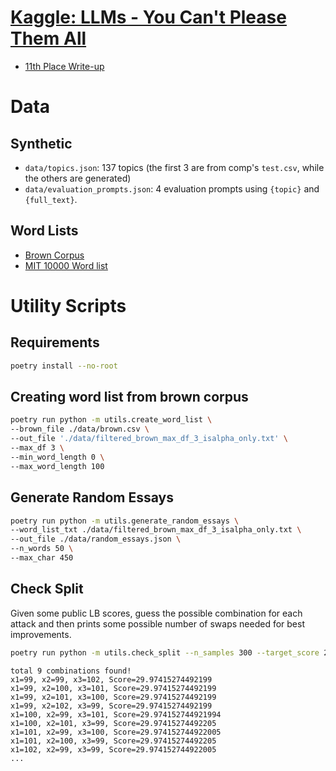 # [Kaggle: LLMs - You Can't Please Them All](https://www.kaggle.com/competitions/llms-you-cant-please-them-all)

- [11th Place Write-up](https://www.kaggle.com/competitions/llms-you-cant-please-them-all/discussion/566386)

# Data
## Synthetic 
- `data/topics.json`: 137 topics (the first 3 are from comp's `test.csv`, while the others are generated)
- `data/evaluation_prompts.json`: 4 evaluation prompts using `{topic}` and `{full_text}`.

## Word Lists
- [Brown Corpus](https://www.kaggle.com/datasets/nltkdata/brown-corpus)
- [MIT 10000 Word list](https://www.mit.edu/~ecprice/wordlist.10000)

# Utility Scripts

## Requirements

```bash
poetry install --no-root
```

## Creating word list from brown corpus

```bash
poetry run python -m utils.create_word_list \
--brown_file ./data/brown.csv \
--out_file './data/filtered_brown_max_df_3_isalpha_only.txt' \
--max_df 3 \
--min_word_length 0 \
--max_word_length 100
```

## Generate Random Essays

```bash
poetry run python -m utils.generate_random_essays \
--word_list_txt ./data/filtered_brown_max_df_3_isalpha_only.txt \
--out_file ./data/random_essays.json \
--n_words 50 \
--max_char 450
```

## Check Split
Given some public LB scores, guess the possible combination for each attack and then prints some possible number of swaps needed for best improvements.

```bash
poetry run python -m utils.check_split --n_samples 300 --target_score 29.97415
```

```plaintext
total 9 combinations found!
x1=99, x2=99, x3=102, Score=29.97415274492199
x1=99, x2=100, x3=101, Score=29.97415274492199
x1=99, x2=101, x3=100, Score=29.97415274492199
x1=99, x2=102, x3=99, Score=29.97415274492199
x1=100, x2=99, x3=101, Score=29.974152744921994
x1=100, x2=101, x3=99, Score=29.97415274492205
x1=101, x2=99, x3=100, Score=29.974152744922005
x1=101, x2=100, x3=99, Score=29.97415274492205
x1=102, x2=99, x3=99, Score=29.974152744922005
...
```




